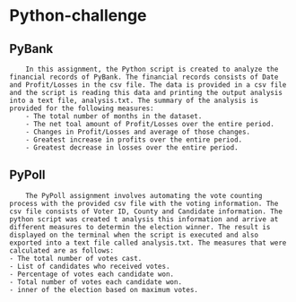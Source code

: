 # Python-challenge
##   PyBank
        In this assignment, the Python script is created to analyze the financial records of PyBank. The financial records consists of Date and Profit/Losses in the csv file. The data is provided in a csv file and the script is reading this data and printing the output analysis into a text file, analysis.txt. The summary of the analysis is provided for the following measures:
        - The total number of months in the dataset.
        - The net toal amount of Profit/Losses over the entire period.
        - Changes in Profit/Losses and average of those changes.
        - Greatest increase in profits over the entire period.
        - Greatest decrease in losses over the entire period.
## PyPoll
    	The PyPoll assignment involves automating the vote counting process with the provided csv file with the voting information. The csv file consists of Voter ID, County and Candidate information. The python script was created t analysis this information and arrive at different measures to determin the election winner. The result is displayed on the terminal when the script is executed and also exported into a text file called analysis.txt. The measures that were calculated are as follows:
	- The total number of votes cast.
	- List of candidates who received votes.
	- Percentage of votes each candidate won.
	- Total number of votes each candidate won.
	- inner of the election based on maximum votes. 
